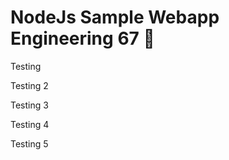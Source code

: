 # NodeJs Sample Webapp Engineering 67 :taco:

 Testing 
 
Testing 2 

Testing 3

Testing 4 

Testing 5
